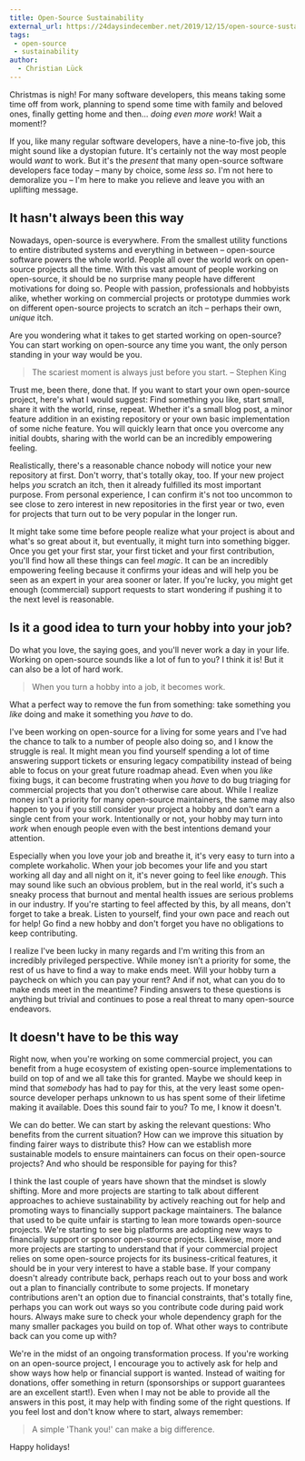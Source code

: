 ```yaml
---
title: Open-Source Sustainability
external_url: https://24daysindecember.net/2019/12/15/open-source-sustainability/
tags:
 - open-source
 - sustainability
author:
  - Christian Lück
---
```


Christmas is nigh! For many software developers, this means taking some time off from work, planning to spend some time with family and beloved ones, finally getting home and then… <em>doing even more work</em>! Wait a moment!?

If you, like many regular software developers, have a nine-to-five job, this might sound like a dystopian future. It's certainly not the way most people would <em>want</em> to work. But it's the <em>present</em> that many open-source software developers face today – many by choice, some <em>less so</em>. I'm not here to demoralize you – I'm here to make you relieve and leave you with an uplifting message.
<h2>It hasn't always been this way</h2>
Nowadays, open-source is everywhere. From the smallest utility functions to entire distributed systems and everything in between – open-source software powers the whole world. People all over the world work on open-source projects all the time. With this vast amount of people working on open-source, it should be no surprise many people have different motivations for doing so. People with passion, professionals and hobbyists alike, whether working on commercial projects or prototype dummies work on different open-source projects to scratch an itch – perhaps their own, <em>unique</em> itch.

Are you wondering what it takes to get started working on open-source? You can start working on open-source any time you want, the only person standing in your way would be you.
<blockquote>
  The scariest moment is always just before you start. – Stephen King</blockquote>
Trust me, been there, done that. If you want to start your own open-source project, here's what I would suggest: Find something you like, start small, share it with the world, rinse, repeat. Whether it's a small blog post, a minor feature addition in an existing repository or your own basic implementation of some niche feature. You will quickly learn that once you overcome any initial doubts, sharing with the world can be an incredibly empowering feeling.

Realistically, there's a reasonable chance nobody will notice your new repository at first. Don't worry, that's totally okay, too. If your new project helps <em>you</em> scratch an itch, then it already fulfilled its most important purpose. From personal experience, I can confirm it's not too uncommon to see close to zero interest in new repositories in the first year or two, even for projects that turn out to be very popular in the longer run.

It might take some time before people realize what your project is about and what's so great about it, but eventually, it might turn into something bigger. Once you get your first star, your first ticket and your first contribution, you'll find how all these things can feel <em>magic</em>. It can be an incredibly empowering feeling because it confirms your ideas and will help you be seen as an expert in your area sooner or later. If you're lucky, you might get enough (commercial) support requests to start wondering if pushing it to the next level is reasonable.
<h2>Is it a good idea to turn your hobby into your job?</h2>
Do what you love, the saying goes, and you'll never work a day in your life. Working on open-source sounds like a lot of fun to you? I think it is! But it can also be a lot of hard work.
<blockquote>
  When you turn a hobby into a job, it becomes work.</blockquote>
What a perfect way to remove the fun from something: take something you <em>like</em> doing and make it something you <em>have</em> to do.

I've been working on open-source for a living for some years and I've had the chance to talk to a number of people also doing so, and I know the struggle is real. It might mean you find yourself spending a lot of time answering support tickets or ensuring legacy compatibility instead of being able to focus on your great future roadmap ahead. Even when you <em>like</em> fixing bugs, it can become frustrating when you <em>have</em> to do bug triaging for commercial projects that you don't otherwise care about. While I realize money isn't a priority for many open-source maintainers, the same may also happen to you if you still consider your project a hobby and don't earn a single cent from your work. Intentionally or not, your hobby may turn into <em>work</em> when enough people even with the best intentions demand your attention.

Especially when you love your job and breathe it, it's very easy to turn into a complete workaholic. When your job becomes your life and you start working all day and all night on it, it's never going to feel like <em>enough</em>. This may sound like such an obvious problem, but in the real world, it's such a sneaky process that burnout and mental health issues are serious problems in our industry. If you're starting to feel affected by this, by all means, don't forget to take a break. Listen to yourself, find your own pace and reach out for help! Go find a new hobby and don't forget you have no obligations to keep contributing.

I realize I've been lucky in many regards and I'm writing this from an incredibly privileged perspective. While money isn’t a priority for some, the rest of us have to find a way to make ends meet. Will your hobby turn a paycheck on which you can pay your rent? And if not, what can you do to make ends meet in the meantime? Finding answers to these questions is anything but trivial and continues to pose a real threat to many open-source endeavors.
<h2>It doesn't have to be this way</h2>
Right now, when you're working on some commercial project, you can benefit from a huge ecosystem of existing open-source implementations to build on top of and we all take this for granted. Maybe we should keep in mind that <em>somebody</em> has had to pay for this, at the very least some open-source developer perhaps unknown to us has spent some of their lifetime making it available. Does this sound fair to you? To me, I know it doesn't.

We can do better. We can start by asking the relevant questions: Who benefits from the current situation? How can we improve this situation by finding fairer ways to distribute this? How can we establish more sustainable models to ensure maintainers can focus on their open-source projects? And who should be responsible for paying for this?

I think the last couple of years have shown that the mindset is slowly shifting. More and more projects are starting to talk about different approaches to achieve sustainability by actively reaching out for help and promoting ways to financially support package maintainers. The balance that used to be quite unfair is starting to lean more towards open-source projects. We're starting to see big platforms are adopting new ways to financially support or sponsor open-source projects. Likewise, more and more projects are starting to understand that if your commercial project relies on some open-source projects for its business-critical features, it should be in your very interest to have a stable base. If your company doesn't already contribute back, perhaps reach out to your boss and work out a plan to financially contribute to some projects. If monetary contributions aren't an option due to financial constraints, that's totally fine, perhaps you can work out ways so you contribute code during paid work hours. Always make sure to check your whole dependency graph for the many smaller packages you build on top of.  What other ways to contribute back can you come up with?

We're in the midst of an ongoing transformation process. If you're working on an open-source project, I encourage you to actively ask for help and show ways how help or financial support is wanted. Instead of waiting for donations, offer something in return (sponsorships or support guarantees are an excellent start!). Even when I may not be able to provide all the answers in this post, it may help with finding some of the right questions. If you feel lost and don't know where to start, always remember:
<blockquote>A simple 'Thank you!' can make a big difference.</blockquote>
Happy holidays!
